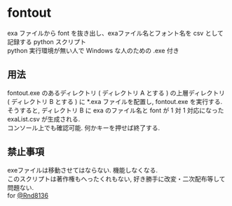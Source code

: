 # fontout
exa ファイルから font を抜き出し、exaファイル名とフォント名を csv として記録する python スクリプト  
python 実行環境が無い人で Windows な人のための .exe 付き  
## 用法  
fontout.exe のあるディレクトリ ( ディレクトリ A とする ) の上層ディレクトリ ( ディレクトリ B とする ) に \*.exa ファイルを配置し, fontout.exe を実行する.  
そうすると, ディレクトリ B に exa のファイル名と font が 1 対 1 対応になった exaList.csv が生成される.  
コンソール上でも確認可能. 何かキーを押せば終了する.  
## 禁止事項  
exeファイルは移動させてはならない. 機能しなくなる.  
このスクリプトは著作権もへったくれもない, 好き勝手に改変・二次配布等して問題ない.  
for [@Rnd8136](https://twitter.com/RNd8136)
